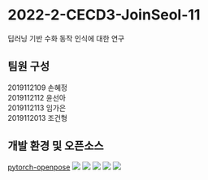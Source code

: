 # 2022-2-CECD3-JoinSeol-11
딥러닝 기반 수화 동작 인식에 대한 연구

## 팀원 구성
2019112109 손혜정 \
2019112112 윤선아 \
2019112113 임가은 \
2019112013 조건형

## 개발 환경 및 오픈소스
[pytorch-openpose](https://github.com/Hzzone/pytorch-openpose)
<img src="https://img.shields.io/badge/Python-3776AB?style=for-the-badge&logo=Python&logoColor=white">
<img src="https://img.shields.io/badge/Pytorch-EE4C2C?style=for-the-badge&logo=PyTorch&logoColor=white">
<img src="https://img.shields.io/badge/Tensorflow-FF6F00?style=for-the-badge&logo=Tensorflow&logoColor=white">
<img src="https://img.shields.io/badge/Keras-D00000?style=for-the-badge&logo=Keras&logoColor=white">
<img src="https://img.shields.io/badge/Colab-F9AB00?style=for-the-badge&logo=Google Colab&logoColor=white">
